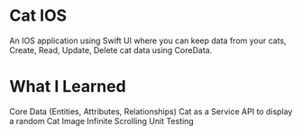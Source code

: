 # Cat IOS
An IOS application using Swift UI where you can keep data from your cats, Create, Read, Update, Delete cat data using CoreData.

# What I Learned
Core Data (Entities, Attributes, Relationships)
Cat as a Service API to display a random Cat Image
Infinite Scrolling
Unit Testing
